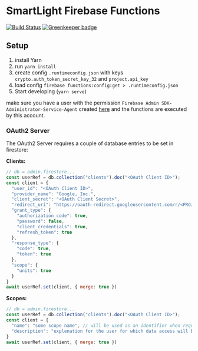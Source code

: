 # SmartLight Firebase Functions

[![Build Status](https://travis-ci.com/adrianjost/SmartLight-Google-Home.svg?branch=master)](https://travis-ci.com/adrianjost/SmartLight-Google-Home) [![Greenkeeper badge](https://badges.greenkeeper.io/adrianjost/SmartLight-Google-Home.svg)](https://greenkeeper.io/)

## Setup

1. install Yarn
1. run `yarn install`
1. create config `.runtimeconfig.json` with keys `crypto.auth_token_secret_key_32` and `project.api_key`
1. load config `firebase functions:config:get > .runtimeconfig.json`
1. Start developing (`yarn serve`)

make sure you have a user with the permission `Firebase Admin SDK-Administrator-Service-Agent` created [here](https://console.cloud.google.com/iam-admin/iam) and the functions are executed by this account.

### OAuth2 Server

The OAuth2 Server requires a couple of database entries to be set in firestore:

**Clients:**

```js
// db = admin.firestore...
const userRef = db.collection("clients").doc("<OAuth Client ID>");
const client = {
  "user_id": "<OAuth Client ID>",
  "provider_name": "Google, Inc.",
  "client_secret": "<OAuth Client Secret>",
  "redirect_uri": "https://oauth-redirect.googleusercontent.com/r/<PROJECT_ID>",
  "grant_type": {
    "authorization_code": true,
    "password": false,
    "client_credentials": true,
    "refresh_token": true
  },
  "response_type": {
    "code": true,
    "token": true
  },
  "scope": {
    "units": true
  }
}
await userRef.set(client, { merge: true })
```

**Scopes:**

```js
// db = admin.firestore...
const userRef = db.collection("clients").doc("<OAuth Client ID>");
const client = {
  "name": "some scope name", // will be used as an identifier when requesting access to resources (the sender defines and sends scope access requests)
  "description": "explenation for the user for which data access will be granted"
}
await userRef.set(client, { merge: true })
```
